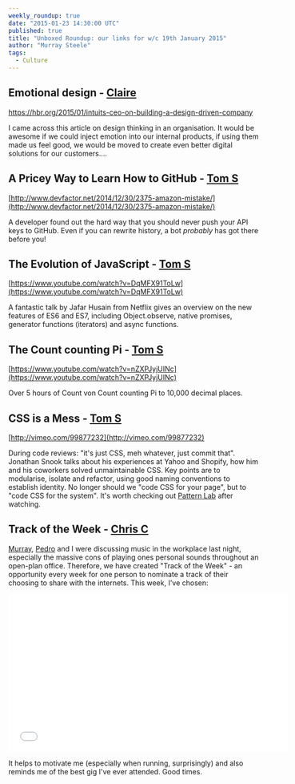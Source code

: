 ```yaml
---
weekly_roundup: true
date: "2015-01-23 14:30:00 UTC"
published: true
title: "Unboxed Roundup: our links for w/c 19th January 2015"
author: "Murray Steele"
tags:
  - Culture
---
```


## Emotional design - [Claire](/people#claire-kemp)

https://hbr.org/2015/01/intuits-ceo-on-building-a-design-driven-company

I came across this article on design thinking in an organisation. It would be awesome if we could inject emotion into our internal products, if using them made us feel good, we would be moved to create even better digital solutions for our customers….


## A Pricey Way to Learn How to GitHub - [Tom S](/people#tom-sabin)

[http://www.devfactor.net/2014/12/30/2375-amazon-mistake/](http://www.devfactor.net/2014/12/30/2375-amazon-mistake/)

A developer found out the hard way that you should never push your API keys to GitHub. Even if you can rewrite history, a bot _probably_ has got there before you!

## The Evolution of JavaScript - [Tom S](/people#tom-sabin)

[https://www.youtube.com/watch?v=DqMFX91ToLw](https://www.youtube.com/watch?v=DqMFX91ToLw)

A fantastic talk by Jafar Husain from Netflix gives an overview on the new features of ES6 and ES7, including Object.observe, native promises, generator functions (iterators) and async functions.

## The Count counting Pi - [Tom S](/people#tom-sabin)

[https://www.youtube.com/watch?v=nZXPJyjUINc](https://www.youtube.com/watch?v=nZXPJyjUINc)

Over 5 hours of Count von Count counting Pi to 10,000 decimal places.

## CSS is a Mess - [Tom S](/people#tom-sabin)

[http://vimeo.com/99877232](http://vimeo.com/99877232)

During code reviews: "it's just CSS, meh whatever, just commit that". Jonathan Snook talks about his experiences at Yahoo and Shopify, how him and his coworkers solved unmaintainable CSS. Key points are to modularise, isolate and refactor, using good naming conventions to establish identity. No longer should we "code CSS for your page", but to "code CSS for the system". It's worth checking out [Pattern Lab](http://patternlab.io/) after watching.

## Track of the Week - [Chris C](/people#chris-carter)

[Murray](/people#murray-steele), [Pedro](/people/pedro-moreira) and I were discussing music in the workplace last night, especially the massive cons of playing ones personal sounds throughout an open-plan office. Therefore, we have created "Track of the Week" - an opportunity every week for one person to nominate a track of their choosing to share with the internets. This week, I've chosen:

<iframe width="560" height="315" src="//www.youtube.com/embed/lmc21V-zBq0" frameborder="0" allowfullscreen></iframe>

It helps to motivate me (especially when running, surprisingly) and also reminds me of the best gig I've ever attended. Good times.

